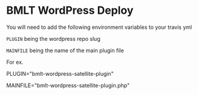 # BMLT WordPress Deploy

You will need to add the following environment variables to your travis yml

`PLUGIN` being the wordpress repo slug

`MAINFILE` being the name of the main plugin file

For ex.

PLUGIN="bmlt-wordpress-satellite-plugin"

MAINFILE="bmlt-wordpress-satellite-plugin.php"
